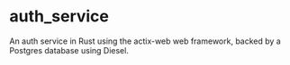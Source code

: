 # auth_service
An auth service in Rust using the actix-web web framework,  backed by a Postgres database using Diesel.
